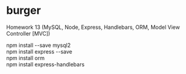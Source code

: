 # burger
Homework 13 (MySQL, Node, Express, Handlebars, ORM, Model View Controller [MVC])

npm install --save mysql2 </br >
npm install express --save </br >
npm install orm </br >
npm install express-handlebars 